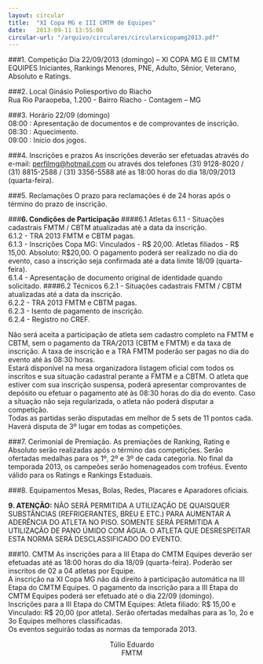 ```yaml
---
layout: circular
title:  "XI Copa MG e III CMTM de Equipes"
date:   2013-09-11 13:55:00
circular-url: "/arquivo/circulares/circularxicopamg2013.pdf"
---
```


###1. Competição
Dia 22/09/2013 (domingo) – XI COPA MG E III CMTM EQUIPES Iniciantes, Rankings Menores, PNE, Adulto, Sênior, Veterano,  Absoluto e Ratings.

###2. Local
Ginásio Poliesportivo do Riacho<br/>
Rua Rio Paraopeba, 1.200 - Bairro Riacho - Contagem – MG

###3. Horário
22/09 (domingo)<br/>
08:00 : Apresentação de documentos e de comprovantes de inscrição.<br/>
08:30 : Aquecimento.<br/>
09:00 : Início dos jogos.

###4. Inscrições e prazos
As inscrições deverão ser efetuadas através do e-mail: perfilmg@hotmail.com ou através dos telefones (31) 9128-8020 / (31) 8815-2588 / (31) 3356-5588 até as 18:00 horas do dia 18/09/2013 (quarta-feira).

###5. Reclamações
O prazo para reclamações é de 24 horas após o término do prazo de inscrição.

###**6. Condições de Participação**
####6.1 Atletas
  6.1.1 - Situações cadastrais FMTM / CBTM atualizadas até a data da inscrição.<br/>
  6.1.2 - TRA 2013 FMTM e CBTM pagas.<br/>
  6.1.3 - Inscrições Copa MG: Vinculados - R$ 20,00. Atletas filiados - R$ 15,00. Absoluto: R$20,00. O pagamento poderá ser realizado no dia do evento, caso a inscrição seja confirmada até a data limite 18/09 (quarta-feira).<br/>
  6.1.4 - Apresentação de documento original de identidade quando solicitado.
####6.2 Técnicos
  6.2.1 - Situações cadastrais FMTM / CBTM atualizadas até a data da inscrição.<br/>
  6.2.2 - TRA 2013 FMTM e CBTM pagas.<br/>
  6.2.3 - Isento de pagamento de inscrição.<br/>
  6.2.4 - Registro no CREF.

Não será aceita a participação de atleta sem cadastro completo na FMTM e
CBTM, sem o pagamento da TRA/2013 (CBTM e FMTM) e da taxa de inscrição. A
taxa de inscrição e a TRA FMTM poderão ser pagas no dia do evento até às
08:30 horas. <br/>
Estará disponível na mesa organizadora listagem oficial com todos os inscritos e
sua situação cadastral perante a FMTM e a CBTM. O atleta que estiver com sua
inscrição suspensa, poderá apresentar comprovantes de depósito ou efetuar o
pagamento até às 08:30 horas do dia do evento. Caso a situação não seja
regularizada, o atleta não poderá disputar a competição. <br/>
Todas as partidas serão disputadas em melhor de 5 sets de 11 pontos cada.
Haverá disputa de 3º lugar em todas as competições.

###7. Cerimonial de Premiação.
As premiações de Ranking, Rating e Absoluto serão realizadas após o término das competições. Serão ofertadas medalhas para os 1º, 2º e 3º de cada categoria. No final da temporada 2013, os campeões serão homenageados com troféus. Evento válido para os Ratings e Rankings Estaduais.

###8. Equipamentos
Mesas, Bolas, Redes, Placares e Aparadores oficiais.

**9. ATENÇÃO:** NÃO SERÁ PERMITIDA A UTILIZAÇÃO DE QUAISQUER SUBSTÂNCIAS (REFRIGERANTES, BREU E ETC.) PARA AUMENTAR A
ADERÊNCIA DO ATLETA NO PISO. SOMENTE SERÁ PERMITIDA A UTILIZAÇÃO DE PANO ÚMIDO COM ÁGUA. O ATLETA QUE DESRESPEITAR ESTA NORMA SERÁ DESCLASSIFICADO DO EVENTO.

###10. CMTM
As inscrições para a III Etapa do CMTM Equipes deverão ser efetuadas até as 18:00 horas do dia 18/09 (quarta-feira). Poderão ser inscritos de 02 a 04 atletas por Equipe.<br/>
A inscrição na XI Copa MG não dá direito à participação automática na III Etapa do CMTM Equipes. O pagamento da inscrição para a III Etapa do CMTM Equipes poderá ser efetuado até o dia 22/09 (domingo). <br/>
Inscrições para a III Etapa do CMTM Equipes: Atleta filiado: R$ 15,00 e Vinculado: R$ 20,00 (por atleta). Serão ofertadas medalhas para as 1o, 2o e 3o Equipes melhores classificadas.<br/>
Os eventos seguirão todas as normas da temporada 2013.

<center>
  Túlio Eduardo <br/>
  FMTM
</center>
